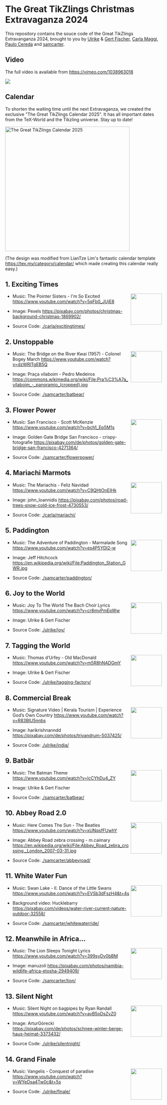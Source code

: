 

# The Great TikZlings Christmas Extravaganza 2024

This repository contains the souce code of the Great TikZlings Extravanganza 2024, brought to you by [Ulrike](https://github.com/u-fischer) & [Gert Fischer](https://github.com/g-fischer), [Carla Maggi](https://github.com/CarLaTeX), [Paulo Cereda](https://github.com/cereda) and [samcarter](https://github.com/samcarter).

## Video

The full video is available from https://vimeo.com/1038963018

[![](./intermissions/icon_large.png)](https://vimeo.com/1038963018)

## Calendar

To shorten the waiting time until the next Extravaganza, we created the exclusive "The Great TikZlings Calendar 2025". It has all important dates from the TeX-World and the Tikzling universe. Stay up to date!

<a href="https://raw.githubusercontent.com/TikZlings/Extravaganza2024/main/calendar/extravaganza_calendar.pdf"><img src="./calendar/extravaganza_calendar-preview.png" alt="The Great TikZlings Calendar 2025" height="400"></a>

(The design was modified from LianTze Lim's fantastic calendar template  https://tex.my/category/calendar/ which made creating this calendar really easy.)

## 1. Exciting Times

<img align="right" src="./carla/excitingtimes/excitingtimes.png" height="100">

- Music: The Pointer Sisters - I'm So Excited 
  https://www.youtube.com/watch?v=5qFb0_JUjE8
  
- Image: Pexels
  https://pixabay.com/photos/christmas-background-christmas-1869902/
  
- Source Code: [./carla/excitingtimes/](https://github.com/TikZlings/Extravaganza2024/tree/main/carla/excitingtimes)

## 2. Unstoppable

<img align="right" src="./samcarter/unstoppable/unstoppable.png" height="100">

- Music: The Bridge on the River Kwai (1957) - Colonel Bogey March
  https://www.youtube.com/watch?v=dzWRlTgEB5Q
  
- Image: Praça vilaboim - Pedro Medeiros
  https://commons.wikimedia.org/wiki/File:Pra%C3%A7a_vilaboim_-_panoramio_(cropped).jpg

- Source Code: [./samcarter/batbear/](https://github.com/TikZlings/Extravaganza2024/tree/main/samcarter/unstoppable)

## 3. Flower Power

<img align="right" src="./samcarter/flowerpower/flowerpower.png" height="100">

- Music: San Francisco - Scott McKenzie 
  https://www.youtube.com/watch?v=bch1_Ep5M1s
  
- Image: Golden Gate Bridge San Francisco - crispy-fotografie
  https://pixabay.com/de/photos/golden-gate-bridge-san-francisco-4271364/

- Source Code: [./samcarter/flowerpower/](https://github.com/TikZlings/Extravaganza2024/tree/main/samcarter/flowerpower)

## 4. Mariachi Marmots

<img align="right" src="./carla/mariachi/mariachi.png" height="100">

- Music: The Mariachis - Feliz Navidad
  https://www.youtube.com/watch?v=C9QHtOnEIHk
  
- Image: john_Ioannidis
  https://pixabay.com/photos/road-trees-snow-cold-ice-frost-4730553/
  
- Source Code: [./carla/mariachi/](https://github.com/TikZlings/Extravaganza2024/tree/main/carla/mariachi)

## 5. Paddington

<img align="right" src="./samcarter/paddington/paddington.png" height="100">

- Music: The Adventure of Paddington - Marmalade Song
  https://www.youtube.com/watch?v=es4P5YDI2-w
  
- Image: Jeff Hitchcock 
  https://en.wikipedia.org/wiki/File:Paddington_Station_GWR.jpg

- Source Code: [./samcarter/paddington/](https://github.com/TikZlings/Extravaganza2024/tree/main/samcarter/paddington)

## 6. Joy to the World

<img align="right" src="./ulrike/joy/joy.png" height="100">

- Music: Joy To The World The Bach Choir Lyrics
  https://www.youtube.com/watch?v=cr8myPmEpWw
  
- Image: Ulrike & Gert Fischer  
  
- Source Code: [./ulrike/joy/](https://github.com/TikZlings/Extravaganza2024/tree/main/ulrike/joy) 

## 7. Tagging the World

<img align="right" src="./ulrike/tagging-factory/tagging-factory.png" height="100">

- Music: Thomas d‘Urfey - Old MacDonald
  https://www.youtube.com/watch?v=m5R8hNADGmY
  
- Image: Ulrike & Gert Fischer  
  
- Source Code: [./ulrike/tagging-factory/](https://github.com/TikZlings/Extravaganza2024/tree/main/ulrike/tagging-factory) 

## 8. Commercial Break

<img align="right" src="./ulrike/india/india.png" height="100">

- Music: Signature Video | Kerala Tourism | Experience God’s Own Country 
  https://www.youtube.com/watch?v=R83BlU5nnbs 
  
- Image: harikrishnanndd
  https://pixabay.com/de/photos/trivandrum-5037425/
  
- Source Code: [./ulrike/india/](https://github.com/TikZlings/Extravaganza2024/tree/main/ulrike/india) 

## 9. Batbär

<img align="right" src="./samcarter/batbear/batbear.png" height="100">

- Music: The Batman Theme
  https://www.youtube.com/watch?v=lcCYhDu4_ZY
  
- Image: Ulrike & Gert Fischer

- Source Code: [./samcarter/batbear/](https://github.com/TikZlings/Extravaganza2024/tree/main/samcarter/batbear)

## 10. Abbey Road 2.0

<img align="right" src="./samcarter/abbeyroad/abbeyroad.png" height="100">

- Music: Here Comes The Sun - The Beatles
  https://www.youtube.com/watch?v=xUNqsfFUwhY
  
- Image: Abbey Road zebra crossing - m.caimary
  https://en.wikipedia.org/wiki/File:Abbey_Road_zebra_crossing,_London_2007-03-31.jpg

- Source Code: [./samcarter/abbeyroad/](https://github.com/TikZlings/Extravaganza2024/tree/main/samcarter/abbeyroad)

## 11. White Water Fun

<img align="right" src="./samcarter/whitewaterride/whitewaterride.png" height="100">

- Music: Swan Lake - II. Dance of the Little Swans
  https://www.youtube.com/watch?v=EVSb3dFszH4&t=4s
  
- Background video: Hucklebarry 
  https://pixabay.com/videos/water-river-current-nature-outdoor-32558/

- Source Code: [./samcarter/whitewaterride/](https://github.com/TikZlings/Extravaganza2024/tree/main/samcarter/whitewaterride)

## 12. Meanwhile in Africa...

<img align="right" src="./samcarter/lion/lion.png" height="100">

- Music: The Lion Sleeps Tonight Lyrics
  https://www.youtube.com/watch?v=399syDv0bBM
  
- Image: manuzoli
  https://pixabay.com/photos/namibia-wildlife-africa-etosha-2949409/

- Source Code: [./samcarter/lion/](https://github.com/TikZlings/Extravaganza2024/tree/main/samcarter/lion)

## 13. Silent Night

<img align="right" src="./ulrike/silentnight/silentnight.png" height="100">

- Music: Silent Night on bagpipes by Ryan Randall
  https://www.youtube.com/watch?v=avB5oDsZvZ0
  
- Image: ArturGórecki
  https://pixabay.com/de/photos/schnee-winter-berge-haus-heimat-3373432/
  
- Source Code: [./ulrike/silentnight/](https://github.com/TikZlings/Extravaganza2024/tree/main/ulrike/silentnight)

## 14. Grand Finale

<img align="right" src="./ulrike/finale/finale.png" height="100">

- Music: Vangelis - Conquest of paradise
  https://www.youtube.com/watch?v=WYeDsa4Tw0c&t=5s
  
- Source Code: [./ulrike/finale/](https://github.com/TikZlings/Extravaganza2024/tree/main/ulrike/finale)
